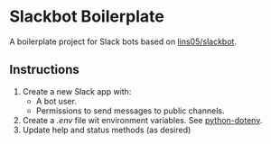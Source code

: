 # Slackbot Boilerplate

A boilerplate project for Slack bots based on [lins05/slackbot](https://github.com/lins05/slackbot).

## Instructions
1. Create a new Slack app with:
    * A bot user.
    * Permissions to send messages to public channels.
2. Create a _.env_ file wit environment variables.  See [python-dotenv](https://github.com/theskumar/python-dotenv).
3. Update help and status methods (as desired)
